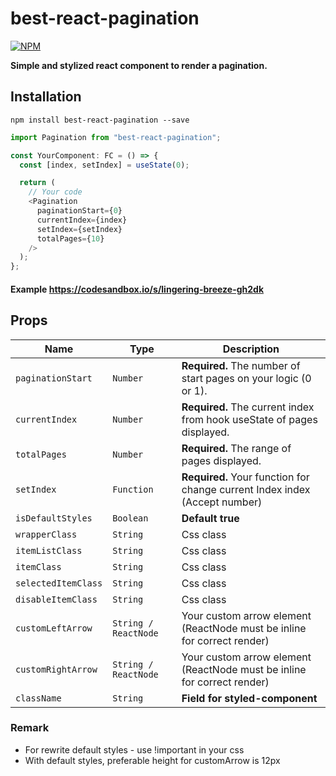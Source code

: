 # best-react-pagination

[![NPM](https://nodei.co/npm/best-react-pagination.png?downloads=true)](https://nodei.co/npm/best-react-pagination/)

**Simple and stylized react component to render a pagination.**

## Installation

```
npm install best-react-pagination --save
```

```javascript
import Pagination from "best-react-pagination";

const YourComponent: FC = () => {
  const [index, setIndex] = useState(0);

  return (
    // Your code
    <Pagination
      paginationStart={0}
      currentIndex={index}
      setIndex={setIndex}
      totalPages={10}
    />
  );
};
```

#### Example https://codesandbox.io/s/lingering-breeze-gh2dk

## Props

| Name                | Type                 | Description                                                                |
|---------------------|----------------------|----------------------------------------------------------------------------|
| `paginationStart`   | `Number`             | **Required.** The number of start pages on your logic (0 or 1).            |
| `currentIndex`      | `Number`             | **Required.** The current index from hook useState of pages displayed.     |
| `totalPages`        | `Number`             | **Required.** The range of pages displayed.                                |
| `setIndex`          | `Function`           | **Required.** Your function for change current Index index (Accept number) |
| `isDefaultStyles`   | `Boolean`            | **Default true**                                                           |
| `wrapperClass`      | `String`             | Css class                                                                  |
| `itemListClass`     | `String`             | Css class                                                                  |
| `itemClass`         | `String`             | Css class                                                                  |
| `selectedItemClass` | `String`             | Css class                                                                  |
| `disableItemClass`  | `String`             | Css class                                                                  |
| `customLeftArrow`   | `String / ReactNode` | Your custom arrow element (ReactNode must be inline for correct render)    |
| `customRightArrow`  | `String / ReactNode` | Your custom arrow element (ReactNode must be inline for correct render)    |
| `className`         | `String`             | **Field for styled-component**                                             |

### Remark
- For rewrite default styles - use !important in your css
- With default styles, preferable height for customArrow is 12px
